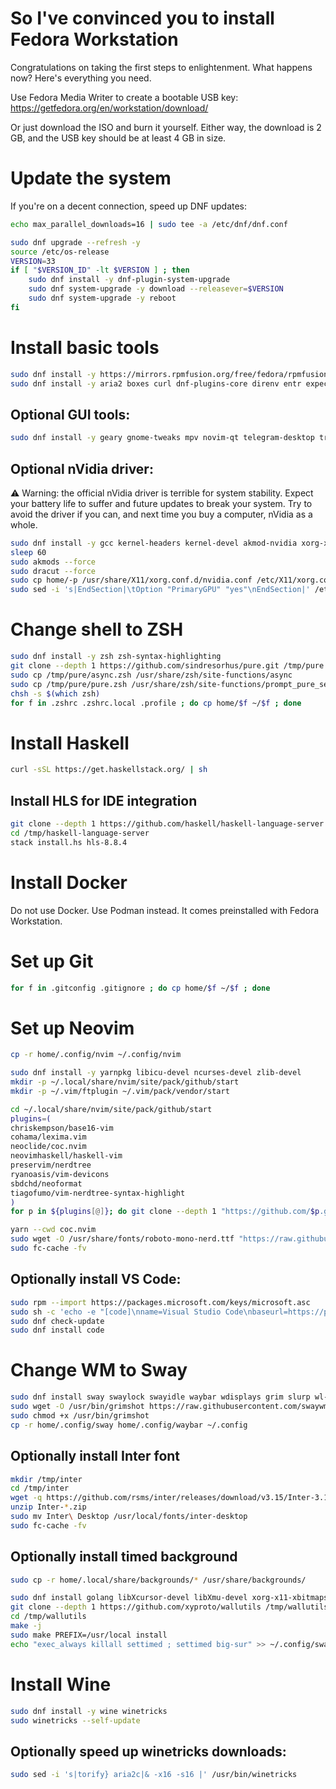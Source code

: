 So I've convinced you to install Fedora Workstation
===================================================

Congratulations on taking the first steps to enlightenment.
What happens now? Here's everything you need.

Use Fedora Media Writer to create a bootable USB key:
https://getfedora.org/en/workstation/download/

Or just download the ISO and burn it yourself. Either way, the download is 2 GB, and the USB key should be at least 4 GB in size. 

# Update the system
If you're on a decent connection, speed up DNF updates:
```sh
echo max_parallel_downloads=16 | sudo tee -a /etc/dnf/dnf.conf
```
```sh
sudo dnf upgrade --refresh -y
source /etc/os-release
VERSION=33
if [ "$VERSION_ID" -lt $VERSION ] ; then
    sudo dnf install -y dnf-plugin-system-upgrade
    sudo dnf system-upgrade -y download --releasever=$VERSION
    sudo dnf system-upgrade -y reboot
fi
```

# Install basic tools
```sh
sudo dnf install -y https://mirrors.rpmfusion.org/free/fedora/rpmfusion-free-release-$(rpm -E %fedora).noarch.rpm https://mirrors.rpmfusion.org/nonfree/fedora/rpmfusion-nonfree-release-$(rpm -E %fedora).noarch.rpm
sudo dnf install -y aria2 boxes curl dnf-plugins-core direnv entr expect fuse-exfat fuse-sshfs git git-credential-libsecret httpie jq make moreutils the_silver_searcher util-linux-user neovim wget
```
## Optional GUI tools:
```sh
sudo dnf install -y geary gnome-tweaks mpv novim-qt telegram-desktop transmission-gtk transmission-remote-gtk yaru-theme
```

## Optional nVidia driver:
⚠️ Warning: the official nVidia driver is terrible for system stability. Expect your battery life to suffer and future updates to break your system. Try to avoid the driver if you can, and next time you buy a computer, nVidia as a whole.
```sh
sudo dnf install -y gcc kernel-headers kernel-devel akmod-nvidia xorg-x11-drv-nvidia xorg-x11-drv-nvidia-libs xorg-x11-drv-nvidia-libs.i686
sleep 60
sudo akmods --force
sudo dracut --force
sudo cp home/-p /usr/share/X11/xorg.conf.d/nvidia.conf /etc/X11/xorg.conf.d/nvidia.conf
sudo sed -i 's|EndSection|\tOption "PrimaryGPU" "yes"\nEndSection|' /etc/X11/xorg.conf.d/nvidia.conf
```

# Change shell to ZSH
```sh
sudo dnf install -y zsh zsh-syntax-highlighting
git clone --depth 1 https://github.com/sindresorhus/pure.git /tmp/pure
sudo cp /tmp/pure/async.zsh /usr/share/zsh/site-functions/async
sudo cp /tmp/pure/pure.zsh /usr/share/zsh/site-functions/prompt_pure_setup
chsh -s $(which zsh)
for f in .zshrc .zshrc.local .profile ; do cp home/$f ~/$f ; done
```

# Install Haskell
```sh
curl -sSL https://get.haskellstack.org/ | sh
```

## Install HLS for IDE integration
```sh
git clone --depth 1 https://github.com/haskell/haskell-language-server.git /tmp/haskell-language-server
cd /tmp/haskell-language-server
stack install.hs hls-8.8.4
```

# Install Docker
Do not use Docker. Use Podman instead. It comes preinstalled with Fedora Workstation.

# Set up Git
```sh
for f in .gitconfig .gitignore ; do cp home/$f ~/$f ; done
```

# Set up Neovim
```sh
cp -r home/.config/nvim ~/.config/nvim

sudo dnf install -y yarnpkg libicu-devel ncurses-devel zlib-devel
mkdir -p ~/.local/share/nvim/site/pack/github/start
mkdir -p ~/.vim/ftplugin ~/.vim/pack/vendor/start

cd ~/.local/share/nvim/site/pack/github/start
plugins=(
chriskempson/base16-vim
cohama/lexima.vim
neoclide/coc.nvim
neovimhaskell/haskell-vim
preservim/nerdtree
ryanoasis/vim-devicons
sbdchd/neoformat
tiagofumo/vim-nerdtree-syntax-highlight
)
for p in ${plugins[@]}; do git clone --depth 1 "https://github.com/$p.git"; done

yarn --cwd coc.nvim
sudo wget -O /usr/share/fonts/roboto-mono-nerd.ttf "https://raw.githubusercontent.com/ryanoasis/nerd-fonts/master/patched-fonts/RobotoMono/Regular/complete/Roboto Mono Nerd Font Complete.ttf"
sudo fc-cache -fv
```

## Optionally install VS Code:
```sh
sudo rpm --import https://packages.microsoft.com/keys/microsoft.asc
sudo sh -c 'echo -e "[code]\nname=Visual Studio Code\nbaseurl=https://packages.microsoft.com/yumrepos/vscode\nenabled=1\ngpgcheck=1\ngpgkey=https://packages.microsoft.com/keys/microsoft.asc" > /etc/yum.repos.d/vscode.repo'
sudo dnf check-update
sudo dnf install code
```

# Change WM to Sway
```sh
sudo dnf install sway swaylock swayidle waybar wdisplays grim slurp wl-clipboard python3-i3ipc
sudo wget -O /usr/bin/grimshot https://raw.githubusercontent.com/swaywm/sway/master/contrib/grimshot
sudo chmod +x /usr/bin/grimshot
cp -r home/.config/sway home/.config/waybar ~/.config
```

## Optionally install Inter font
```sh
mkdir /tmp/inter
cd /tmp/inter
wget -q https://github.com/rsms/inter/releases/download/v3.15/Inter-3.15.zip
unzip Inter-*.zip
sudo mv Inter\ Desktop /usr/local/fonts/inter-desktop
sudo fc-cache -fv
```

## Optionally install timed background
```sh
sudo cp -r home/.local/share/backgrounds/* /usr/share/backgrounds/

sudo dnf install golang libXcursor-devel libXmu-devel xorg-x11-xbitmaps wayland-devel
git clone --depth 1 https://github.com/xyproto/wallutils /tmp/wallutils
cd /tmp/wallutils
make -j
sudo make PREFIX=/usr/local install
echo "exec_always killall settimed ; settimed big-sur" >> ~/.config/sway/theme.conf
```

# Install Wine
```sh
sudo dnf install -y wine winetricks
sudo winetricks --self-update
```

## Optionally speed up winetricks downloads:
```sh
sudo sed -i 's|torify} aria2c|& -x16 -s16 |' /usr/bin/winetricks
```
